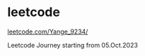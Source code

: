 # leetcode

[leetcode.com/Yange_9234/](https://leetcode.com/Yange_9234/)


Leetcode Journey starting from 05.Oct.2023
